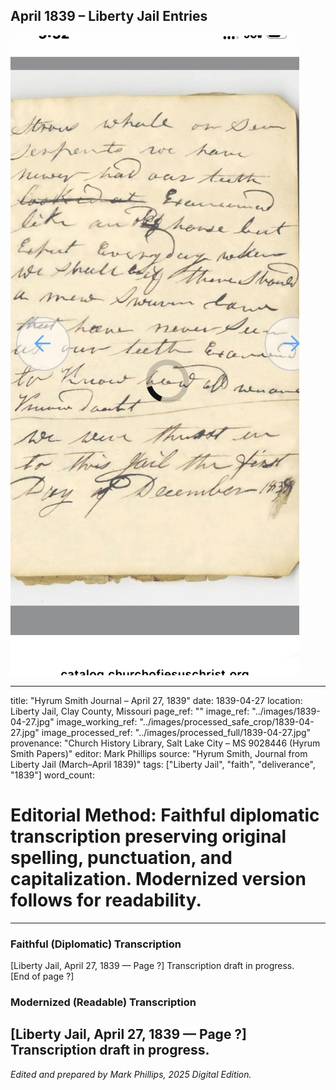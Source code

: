 ## April 1839 – Liberty Jail Entries

![Manuscript page thumbnail](../images/1839-04-27.jpg)

---
title: "Hyrum Smith Journal – April 27, 1839"
date: 1839-04-27
location: Liberty Jail, Clay County, Missouri
page_ref: ""
image_ref: "../images/1839-04-27.jpg"
image_working_ref: "../images/processed_safe_crop/1839-04-27.jpg"
image_processed_ref: "../images/processed_full/1839-04-27.jpg"
provenance: "Church History Library, Salt Lake City – MS 9028446 (Hyrum Smith Papers)"
editor: Mark Phillips
source: "Hyrum Smith, Journal from Liberty Jail (March–April 1839)"
tags: ["Liberty Jail", "faith", "deliverance", "1839"]
word_count:
# Editorial Method: Faithful diplomatic transcription preserving original spelling, punctuation, and capitalization. Modernized version follows for readability.
---

### Faithful (Diplomatic) Transcription
[Liberty Jail, April 27, 1839 — Page ?]
Transcription draft in progress.  
[End of page ?]

### Modernized (Readable) Transcription
[Liberty Jail, April 27, 1839 — Page ?]  
Transcription draft in progress.
---
*Edited and prepared by Mark Phillips, 2025 Digital Edition.*
